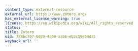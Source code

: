 ```yaml
---
content_type: external-resource
external_url: https://www.zotero.org/
has_external_license_warning: true
license: https://en.wikipedia.org/wiki/All_rights_reserved
status: ''
title: Zotero
uid: f88bc797-6089-4c09-aab6-eb3c59e54da5
wayback_url: ''
---
```

